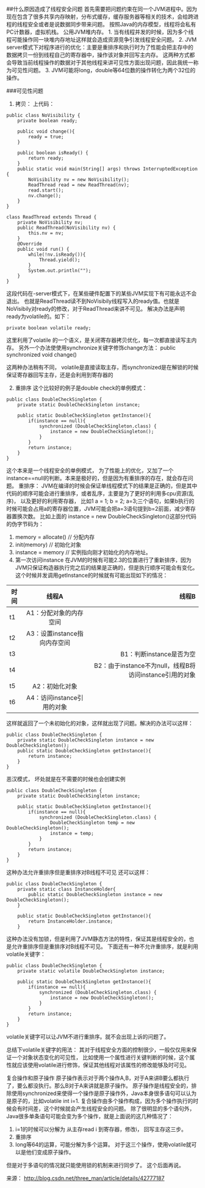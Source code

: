 ##什么原因造成了线程安全问题
       首先需要把问题约束在同一个JVM进程中。因为现在包含了很多共享内存映射，分布式缓存，缓存服务器等相关的技术，会给跨进程的线程安全或者是说数据同步带来问题。
       按照Java的内存模型，线程将会私有PC计数器，虚拟机栈。 公用JVM堆内存。
       1. 当有线程并发的时候，因为多个线程可能操作同一块堆内存地址这样就会造成资源竞争引发线程安全问题。
       2. JVM server模式下对程序进行的优化：主要是重排序和执行时为了性能会把主存中的数据拷贝一份到线程自己的寄存器中，操作该对象并回写主内存。 这两种方式都会导致当前线程操作的数据对于其他线程来讲可见性方面出现问题，因此我统一称为可见性问题。
       3. JVM可能将long，double等64位数的操作转化为两个32位的操作。

###可见性问题
1. 拷贝：
上代码：
```
public class NoVisibility {  
    private boolean ready;  
      
    public void change(){  
        ready = true;  
    }  
      
    public boolean isReady() {  
        return ready;  
    }  
    public static void main(String[] args) throws InterruptedException {  
        NoVisibility nv = new NoVisibility();  
        ReadThread read = new ReadThread(nv);  
        read.start();  
        nv.change();  
    }  
}  
```
```
class ReadThread extends Thread {  
    private NoVisibility nv;  
    public ReadThread(NoVisibility nv) {  
        this.nv = nv;  
    }  
    @Override  
    public void run() {  
        while(!nv.isReady()){  
            Thread.yield();  
        }  
        System.out.println("");  
    }  
}  
```

这段代码在-server模式下，在某些硬件配置下的某些JVM实现下有可能永远不会退出。  也就是ReadThread读不到NoVisibily线程写入的ready值。也就是NoVisibily对ready的修改，对于ReadThread来讲不可见。
解决办法是声明ready为volatile的。如下：

	private boolean volatile ready; 
这里利用了volatile 的一个语义，是关闭寄存器拷贝优化，每一次都直接读写主内存。
另外一个办法使使用synchronize关键字修饰change方法：
	public synchronized void change() 

这两种办法稍有不同， volatile是直接读取主存，而synchronized是在解锁的时候保证寄存器回写主存，还是会利用到寄存器的

2. 重排序
这个比较好的例子是double check的单例模式：

```
public class DoubleCheckSingleton {  
    private static DoubleCheckSingleton instance;  
      
    public static DoubleCheckSingleton getInstance(){  
        if(instance == null){  
            synchronized (DoubleCheckSingleton.class) {  
                instance = new DoubleCheckSingleton();  
            }  
        }  
        return instance;  
    }  
}  
```

这个本来是一个线程安全的单例模式， 为了性能上的优化，又加了一个instance==null的判断。本来是极好的，但是因为有重排序的存在，就会存在问题。
重排序：
JVM在编译的时候会保证单线程模式下的结果是正确的，但是其中代码的顺序可能会进行重排序，或者乱序，主要是为了更好的利用多cpu资源(乱序)， 以及更好的利用寄存器， 比如1 a = 1; b = 2; a=3;三个语句，如果b执行的时候可能会占用a的寄存器位置，JVM可能会把a=3语句提到b=2前面，减少寄存器置换次数。
比如上面的 instance = new DoubleCheckSingleton()这部分代码的伪字节码为：

1. memory = allocate()    // 分配内存
2. init(memory)           // 初始化对象
3. instance = memory      // 实例指向刚才初始化的内存地址。
4. 第一次访问instance
在JVM的时候有可能2.3的位置进行了重新排序，因为JVM只保证构造器执行完之后的结果是正确的，但是执行顺序可能会有变化。  这个时候并发调用getInstance的时候就有可能出现如下的情况：

| 时间        | 线程A           | 线程B  |
| ------------- |:-------------:| -----:|
| t1     | A1：分配对象的内存空间 |  |
| t2      | A3：设置instance指向内存空间      |   |
| t3 |      |    B1：判断instance是否为空 |
| t4 |      |    B2：由于instance不为null，线程B将访问instance引用的对象 |
| t5 |  A2：初始化对象    |     |
| t6 |   A4：访问instance引用的对象   |     |
这样就返回了一个未初始化的对象，这样就出现了问题。解决的办法可以这样：

```
public class DoubleCheckSingleton {  
    private static DoubleCheckSingleton instance = new DoubleCheckSingleton();  
    public static DoubleCheckSingleton getInstance(){  
        return instance;  
    }  
}  
```
恶汉模式，  坏处就是在不需要的时候也会创建实例
```
public class DoubleCheckSingleton {  
    private static DoubleCheckSingleton instance;  
      
    public static DoubleCheckSingleton getInstance(){  
        if(instance == null){  
            synchronized (DoubleCheckSingleton.class) {  
                DoubleCheckSingleton temp = new DoubleCheckSingleton();  
                instance = temp;  
            }  
        }  
        return instance;  
    }  
}  
```
这种办法允许重排序但是重排序对B线程不可见
还可以这样：
```
public class DoubleCheckSingleton {  
    private static class InstanceHolder{  
        public static DoubleCheckSingleton instance = new DoubleCheckSingleton();  
    }  
      
    public static DoubleCheckSingleton getInstance(){  
        return InstanceHolder.instance;  
    }  
```

这种办法没有加锁，但是利用了JVM静态方法的特性，保证其是线程安全的，也是允许重排序但是重排序对B线程不可见。
下面还有一种不允许重排序，就是利用volatile关键字：

```
public class DoubleCheckSingleton {  
    private static volatile DoubleCheckSingleton instance;  
      
    public static DoubleCheckSingleton getInstance(){  
        if(instance == null){  
            synchronized (DoubleCheckSingleton.class) {  
                instance = new DoubleCheckSingleton();  
            }  
        }  
        return instance;  
    }  
}  
```
volatile关键字可以让JVM不进行重排序。就不会出现上诉的问题了。

总结下volatile关键字的用法：
其对于线程安全方面的控制很少，一般仅仅用来保证一个对象状态变化的可见性， 比如使用一个属性进行关键判断的时候，这个属性就应该使用volatile进行修饰，保证其他线程对该属性的修改能够及时可见。

复合操作和原子操作
原子操作表示对于两个操作A,B，对于A来讲B要么都执行了，要么都没执行。那么B对于A来讲就是原子操作。
原子操作是线程安全的，排除使用synchronized来使得一个操作是原子操作外，Java本身很多语句可以认为是原子的，比如volatile int i=1.
复合操作由多个操作构成，因为多个操作执行的时候会有时间差，这个时候就会产生线程安全的问题。 除了很明显的多个语句外，Java很多单条语句可能会变为多个操作，就是上面说的这几种情况了：
1. i=1的时候可以分解为 从主存read i 到寄存器，修改i， 回写主存这三步。
2. 重排序
3. long等64的运算，可能分解为多个运算。
对于这三个操作，使用volatile就可以是他们变成原子操作。

但是对于多语句的情况就只能使用锁的机制来进行同步了。  这个后面再说。

来源： <http://blog.csdn.net/three_man/article/details/42777187>